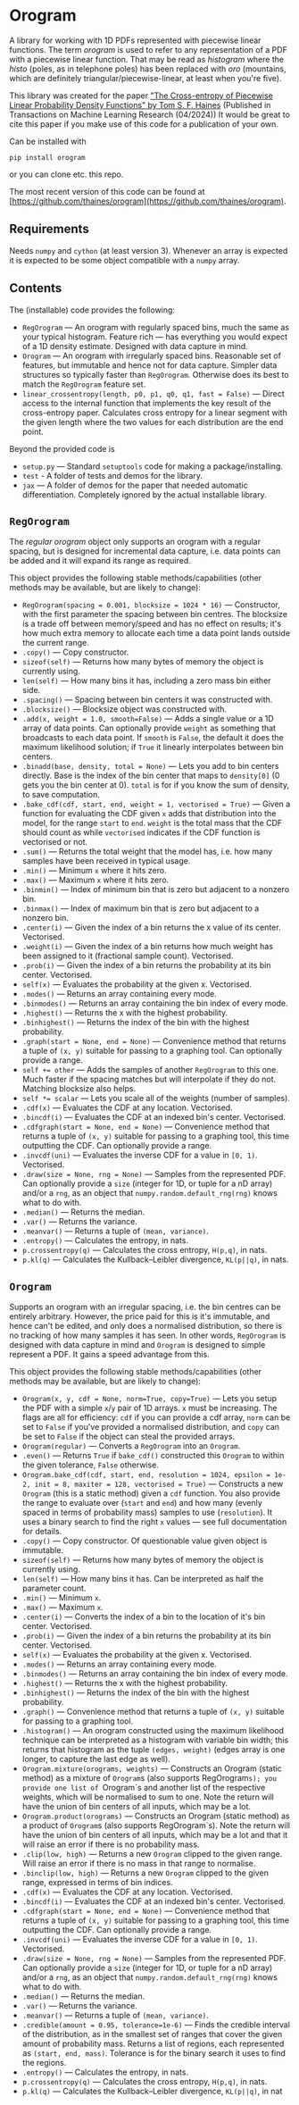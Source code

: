 # Orogram

A library for working with 1D PDFs represented with piecewise linear functions.
The term _orogram_ is used to refer to any representation of a PDF with a piecewise linear function.
That may be read as _histogram_ where the _histo_ (poles, as in telephone poles) has been replaced with _oro_ (mountains, which are definitely triangular/piecewise-linear, at least when you're five).

This library was created for the paper
["The Cross-entropy of Piecewise Linear Probability Density Functions" by Tom S. F. Haines](https://openreview.net/forum?id=AoOi9Zgdsv)
(Published in Transactions on Machine Learning Research (04/2024))
It would be great to cite this paper if you make use of this code for a publication of your own.

Can be installed with
```
pip install orogram
```
or you can clone etc. this repo.

The most recent version of this code can be found at [https://github.com/thaines/orogram](https://github.com/thaines/orogram).



## Requirements

Needs `numpy` and `cython` (at least version 3).
Whenever an array is expected it is expected to be some object compatible with a `numpy` array.



## Contents

The (installable) code provides the following:

* `RegOrogram` — An orogram with regularly spaced bins, much the same as your typical histogram. Feature rich — has everything you would expect of a 1D density estimate. Designed with data capture in mind.
* `Orogram` — An orogram with irregularly spaced bins. Reasonable set of features, but immutable and hence not for data capture. Simpler data structures so typically faster than `RegOrogram`. Otherwise does its best to match the `RegOrogram` feature set.
* `linear_crossentropy(length, p0, p1, q0, q1, fast = False)` — Direct access to the internal function that implements the key result of the cross-entropy paper. Calculates cross entropy for a linear segment with the given length where the two values for each distribution are the end point.

Beyond the provided code is

* `setup.py` — Standard `setuptools` code for making a package/installing.
* `test` - A folder of tests and demos for the library.
* `jax` — A folder of demos for the paper that needed automatic differentiation. Completely ignored by the actual installable library.



## `RegOrogram`

The _regular orogram_ object only supports an orogram with a regular spacing, but is designed for incremental data capture, i.e. data points can be added and it will expand its range as required.

This object provides the following stable methods/capabilities (other methods may be available, but are likely to change):

* `RegOrogram(spacing = 0.001, blocksize = 1024 * 16)` — Constructor, with the first parameter the spacing between bin centres. The blocksize is a trade off between memory/speed and has no effect on results; it's how much extra memory to allocate each time a data point lands outside the current range.
* `.copy()` — Copy constructor.
* `sizeof(self)` — Returns how many bytes of memory the object is currently using.
* `len(self)` — How many bins it has, including a zero mass bin either side.
* `.spacing()` — Spacing between bin centers it was constructed with.
* `.blocksize()` — Blocksize object was constructed with.
* `.add(x, weight = 1.0, smooth=False)` — Adds a single value or a 1D array of data points. Can optionally provide `weight` as something that broadcasts to each data point. If `smooth` is `False`, the default it does the maximum likelihood solution; if `True` it linearly interpolates between bin centers.
* `.binadd(base, density, total = None)` — Lets you add to bin centers directly. Base is the index of the bin center that maps to `density[0]` (0 gets you the bin center at 0). `total` is for if you know the sum of density, to save computation.
* `.bake_cdf(cdf, start, end, weight = 1, vectorised = True)` — Given a function for evaluating the CDF given `x` adds that distribution into the model, for the range `start` to `end`. `weight` is the total mass that the CDF should count as while `vectorised` indicates if the CDF function is vectorised or not.
* `.sum()` — Returns the total weight that the model has, i.e. how many samples have been received in typical usage.
* `.min()` — Minimum `x` where it hits zero.
* `.max()` — Maximum `x` where it hits zero.
* `.binmin()` — Index of minimum bin that is zero but adjacent to a nonzero bin.
* `.binmax()` — Index of maximum bin that is zero but adjacent to a nonzero bin.
* `.center(i)` — Given the index of a bin returns the x value of its center. Vectorised.
* `.weight(i)` — Given the index of a bin returns how much weight has been assigned to it (fractional sample count). Vectorised.
* `.prob(i)` — Given the index of a bin returns the probability at its bin center. Vectorised.
* `self(x)` — Evaluates the probability at the given x. Vectorised.
* `.modes()` — Returns an array containing every mode.
* `.binmodes()` — Returns an array containing the bin index of every mode.
* `.highest()` — Returns the x with the highest probability.
* `.binhighest()` — Returns the index of the bin with the highest probability.
* `.graph(start = None, end = None)` — Convenience method that returns a tuple of `(x, y)` suitable for passing to a graphing tool. Can optionally provide a range.
* `self += other` — Adds the samples of another `RegOrogram` to this one. Much faster if the spacing matches but will interpolate if they do not. Matching blocksize also helps.
* `self *= scalar` — Lets you scale all of the weights (number of samples).
* `.cdf(x)` — Evaluates the CDF at any location. Vectorised.
* `.bincdf(i)` — Evaluates the CDF at an indexed bin's center. Vectorised.
* `.cdfgraph(start = None, end = None)` — Convenience method that returns a tuple of `(x, y)` suitable for passing to a graphing tool, this time outputting the CDF. Can optionally provide a range.
* `.invcdf(uni)` — Evaluates the inverse CDF for a value in `[0, 1)`. Vectorised.
* `.draw(size = None, rng = None)` — Samples from the represented PDF. Can optionally provide a `size` (integer for 1D, or tuple for a nD array) and/or a `rng`, as an object that `numpy.random.default_rng(rng)` knows what to do with.
* `.median()` — Returns the median.
* `.var()` — Returns the variance.
* `.meanvar()` — Returns a tuple of `(mean, variance)`.
* `.entropy()` — Calculates the entropy, in nats.
* `p.crossentropy(q)` — Calculates the cross entropy, `H(p,q)`, in nats.
* `p.kl(q)` — Calculates the Kullback–Leibler divergence, `KL(p||q)`, in nats.



## `Orogram`

Supports an orogram with an irregular spacing, i.e. the bin centres can be entirely arbitrary. However, the price paid for this is it's immutable, and hence can't be edited, and only does a normalised distribution, so there is no tracking of how many samples it has seen.
In other words, `RegOrogram` is designed with data capture in mind and `Orogram` is designed to simple represent a PDF. It gains a speed advantage from this.

This object provides the following stable methods/capabilities (other methods may be available, but are likely to change):

* `Orogram(x, y, cdf = None, norm=True, copy=True)` — Lets you setup the PDF with a simple `x`/`y` pair of 1D arrays. `x` must be increasing. The flags are all for efficiency: `cdf` if you can provide a cdf array, `norm` can be set to `False` if you've provided a normalised distribution, and `copy` can be set to `False` if the object can steal the provided arrays.
* `Orogram(regular)` — Converts a `RegOrogram` into an `Orogram`.
* `.even()` — Returns `True` if `bake_cdf()` constructed this `Orogram` to within the given tolerance, `False` otherwise.
* `Orogram.bake_cdf(cdf, start, end, resolution = 1024, epsilon = 1e-2, init = 8, maxiter = 128, vectorised = True)` — Constructs a new `Orogram` (this is a static method) given a `cdf` function. You also provide the range to evaluate over (`start` and `end`) and how many (evenly spaced in terms of probability mass) samples to use (`resolution`). It uses a binary search to find the right `x` values — see full documentation for details.
* `.copy()` — Copy constructor. Of questionable value given object is immutable.
* `sizeof(self)` — Returns how many bytes of memory the object is currently using.
* `len(self)` — How many bins it has. Can be interpreted as half the parameter count.
* `.min()` — Minimum `x`.
* `.max()` — Maximum `x`.
* `.center(i)` — Converts the index of a bin to the location of it's bin center. Vectorised.
* `.prob(i)` — Given the index of a bin returns the probability at its bin center. Vectorised.
* `self(x)` — Evaluates the probability at the given x. Vectorised.
* `.modes()` — Returns an array containing every mode.
* `.binmodes()` — Returns an array containing the bin index of every mode.
* `.highest()` — Returns the x with the highest probability.
* `.binhighest()` — Returns the index of the bin with the highest probability.
* `.graph()` — Convenience method that returns a tuple of `(x, y)` suitable for passing to a graphing tool.
* `.histogram()` — An orogram constructed using the maximum likelihood technique can be interpreted as a histogram with variable bin width; this returns that histogram as the tuple `(edges, weight)` (edges array is one longer, to capture the last edge as well).
* `Orogram.mixture(orograms, weights)` — Constructs an Orogram (static method) as a mixture of `Orogram`s (also supports RegOrogram`s); you provide one list of `Orogram`s and another list of the respective weights, which will be normalised to sum to one. Note the return will have the union of bin centers of all inputs, which may be a lot.
* `Orogram.product(orograms)` — Constructs an Orogram (static method) as a product of `Orogram`s (also supports RegOrogram`s). Note the return will have the union of bin centers of all inputs, which may be a lot and that it will raise an error if there is no probability mass.
* `.clip(low, high)` — Returns a new `Orogram` clipped to the given range. Will raise an error if there is no mass in that range to normalise.
* `.binclip(low, high)` — Returns a new `Orogram` clipped to the given range, expressed in terms of bin indices.
* `.cdf(x)` — Evaluates the CDF at any location. Vectorised.
* `.bincdf(i)` — Evaluates the CDF at an indexed bin's center. Vectorised.
* `.cdfgraph(start = None, end = None)` — Convenience method that returns a tuple of `(x, y)` suitable for passing to a graphing tool, this time outputting the CDF. Can optionally provide a range.
* `.invcdf(uni)` — Evaluates the inverse CDF for a value in `[0, 1)`. Vectorised.
* `.draw(size = None, rng = None)` — Samples from the represented PDF. Can optionally provide a `size` (integer for 1D, or tuple for a nD array) and/or a `rng`, as an object that `numpy.random.default_rng(rng)` knows what to do with.
* `.median()` — Returns the median.
* `.var()` — Returns the variance.
* `.meanvar()` — Returns a tuple of `(mean, variance)`.
* `.credible(amount = 0.95, tolerance=1e-6)` — Finds the credible interval of the distribution, as in the smallest set of ranges that cover the given amount of probability mass. Returns a list of regions, each represented as `(start, end, mass)`. Tolerance is for the binary search it uses to find the regions.
* `.entropy()` — Calculates the entropy, in nats.
* `p.crossentropy(q)` — Calculates the cross entropy, `H(p,q)`, in nats.
* `p.kl(q)` — Calculates the Kullback–Leibler divergence, `KL(p||q)`, in nat
